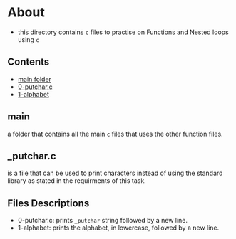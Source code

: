 # About
- this directory contains `c` files to practise on Functions and Nested loops using `c`

## Contents
- [main folder](./main/)
- [0-putchar.c](./0-putchar.c)
- [1-alphabet](./1-alphabet.c)

## main
a folder that contains all the main `c` files that uses the other function files.

## _putchar.c
is a file that can be used to print characters instead of using the standard library as stated in
the requirments of this task.

## Files Descriptions
- 0-putchar.c: prints `_putchar` string followed by a new line.
- 1-alphabet: prints the alphabet, in lowercase, followed by a new line.